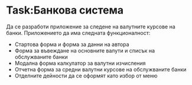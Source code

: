 # Task:Банкова система
Да се разработи приложение за следене на валутните курсове на банки. Приложението да има следната функционалност:
-	Стартова форма и форма за данни на автора
-	Форма за въвеждане на основните валути и списък на обслужваните банки
-	Модална форма калкулатор за валутни изчисления
-	Отчетна форма за средни валутни курсове на обслужваните банки
-	Отделните дейности да се оформят като избор от меню
